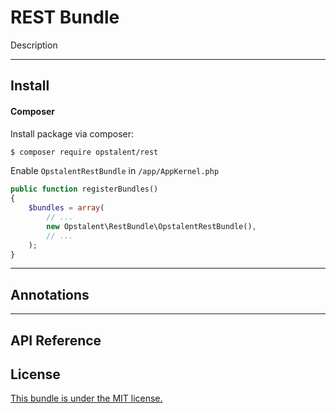 REST Bundle
===================

Description

----------


Install
-------------

#### Composer
Install package via composer:

```bash
$ composer require opstalent/rest
```

Enable `OpstalentRestBundle` in `/app/AppKernel.php`

```php
public function registerBundles()
{
    $bundles = array(
        // ...
        new Opstalent\RestBundle\OpstalentRestBundle(),
        // ...
    );
}
```


----------

Annotations
-------------



----------

API Reference
-------------


License
-------------

[This bundle is under the MIT license.](LICENSE)
